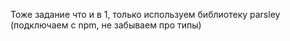Тоже задание что и в 1, только используем библиотеку parsley (подключаем с npm, не забываем про типы)
